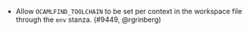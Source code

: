 - Allow `OCAMLFIND_TOOLCHAIN` to be set per context in the workspace file
  through the `env` stanza. (#9449, @rgrinberg)

